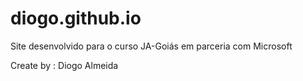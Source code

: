 # diogo.github.io

Site desenvolvido para o curso JA-Goiás em parceria com Microsoft

Create by : Diogo Almeida
